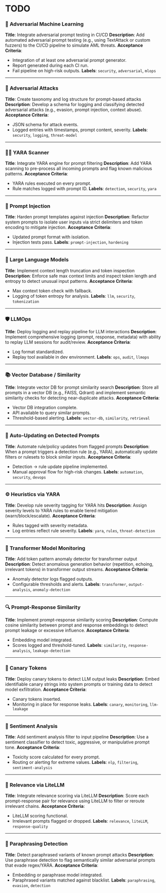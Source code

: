 # TODO

### 🔐 **Adversarial Machine Learning**

**Title**: Integrate adversarial prompt testing in CI/CD
**Description**:
Add automated adversarial prompt testing (e.g., using TextAttack or custom fuzzers) to the CI/CD pipeline to simulate AML threats.
**Acceptance Criteria**:

* Integration of at least one adversarial prompt generator.
* Report generated during each CI run.
* Fail pipeline on high-risk outputs.
  **Labels**: `security`, `adversarial`, `mlops`

---

### 🎯 **Adversarial Attacks**

**Title**: Create taxonomy and log structure for prompt-based attacks
**Description**:
Develop a schema for logging and classifying detected adversarial attacks (e.g., evasion, prompt injection, context abuse).
**Acceptance Criteria**:

* JSON schema for attack events.
* Logged entries with timestamps, prompt content, severity.
  **Labels**: `security`, `logging`, `threat-model`

---

### 🕵️‍♂️ **YARA Scanner**

**Title**: Integrate YARA engine for prompt filtering
**Description**:
Add YARA scanning to pre-process all incoming prompts and flag known malicious patterns.
**Acceptance Criteria**:

* YARA rules executed on every prompt.
* Rule matches logged with prompt ID.
  **Labels**: `detection`, `security`, `yara`

---

### 💉 **Prompt Injection**

**Title**: Harden prompt templates against injection
**Description**:
Refactor system prompts to isolate user inputs via strict delimiters and token encoding to mitigate injection.
**Acceptance Criteria**:

* Updated prompt format with isolation.
* Injection tests pass.
  **Labels**: `prompt-injection`, `hardening`

---

### 🧠 **Large Language Models**

**Title**: Implement context length truncation and token inspection
**Description**:
Enforce safe max context limits and inspect token length and entropy to detect unusual input patterns.
**Acceptance Criteria**:

* Max context token check with fallback.
* Logging of token entropy for analysis.
  **Labels**: `llm`, `security`, `tokenization`

---

### 🛡️ **LLMOps**

**Title**: Deploy logging and replay pipeline for LLM interactions
**Description**:
Implement comprehensive logging (prompt, response, metadata) with ability to replay LLM sessions for audit/review.
**Acceptance Criteria**:

* Log format standardized.
* Replay tool available in dev environment.
  **Labels**: `ops`, `audit`, `llmops`

---

### 📚 **Vector Database / Similarity**

**Title**: Integrate vector DB for prompt similarity search
**Description**:
Store all prompts in a vector DB (e.g., FAISS, Qdrant) and implement semantic similarity checks for detecting near-duplicate attacks.
**Acceptance Criteria**:

* Vector DB integration complete.
* API available to query similar prompts.
* Threshold-based alerting.
  **Labels**: `vector-db`, `similarity`, `retrieval`

---

### 🔁 **Auto-Updating on Detected Prompts**

**Title**: Automate rule/policy updates from flagged prompts
**Description**:
When a prompt triggers a detection rule (e.g., YARA), automatically update filters or rulesets to block similar inputs.
**Acceptance Criteria**:

* Detection → rule update pipeline implemented.
* Manual approval flow for high-risk changes.
  **Labels**: `automation`, `security`, `devops`

---

### ⚙️ **Heuristics via YARA**

**Title**: Develop rule severity tagging for YARA hits
**Description**:
Assign severity levels to YARA rules to enable tiered mitigation (warn/block/escalate).
**Acceptance Criteria**:

* Rules tagged with severity metadata.
* Log entries reflect rule severity.
  **Labels**: `yara`, `rules`, `threat-detection`

---

### 🔄 **Transformer Model Monitoring**

**Title**: Add token pattern anomaly detector for transformer output
**Description**:
Detect anomalous generation behavior (repetition, echoing, irrelevant tokens) in transformer output streams.
**Acceptance Criteria**:

* Anomaly detector logs flagged outputs.
* Configurable thresholds and alerts.
  **Labels**: `transformer`, `output-analysis`, `anomaly-detection`

---

### 🔍 **Prompt-Response Similarity**

**Title**: Implement prompt-response similarity scoring
**Description**:
Compute cosine similarity between prompt and response embeddings to detect prompt leakage or excessive influence.
**Acceptance Criteria**:

* Embedding model integrated.
* Scores logged and threshold-tuned.
  **Labels**: `similarity`, `response-analysis`, `leakage-detection`

---

### 🧪 **Canary Tokens**

**Title**: Deploy canary tokens to detect LLM output leaks
**Description**:
Embed identifiable canary strings into system prompts or training data to detect model exfiltration.
**Acceptance Criteria**:

* Canary tokens inserted.
* Monitoring in place for response leaks.
  **Labels**: `canary`, `monitoring`, `llm-leakage`

---

### 🧠 **Sentiment Analysis**

**Title**: Add sentiment analysis filter to input pipeline
**Description**:
Use a sentiment classifier to detect toxic, aggressive, or manipulative prompt tone.
**Acceptance Criteria**:

* Toxicity score calculated for every prompt.
* Routing or alerting for extreme values.
  **Labels**: `nlp`, `filtering`, `sentiment-analysis`

---

### 📏 **Relevance via LiteLLM**

**Title**: Integrate relevance scoring via LiteLLM
**Description**:
Score each prompt-response pair for relevance using LiteLLM to filter or reroute irrelevant chains.
**Acceptance Criteria**:

* LiteLLM scoring functional.
* Irrelevant prompts flagged or dropped.
  **Labels**: `relevance`, `liteLLM`, `response-quality`

---

### 🔄 **Paraphrasing Detection**

**Title**: Detect paraphrased variants of known prompt attacks
**Description**:
Use paraphrase detection to flag semantically similar adversarial prompts that evade regex/YARA.
**Acceptance Criteria**:

* Embedding or paraphrase model integrated.
* Paraphrased variants matched against blacklist.
  **Labels**: `paraphrasing`, `evasion`, `detection`

